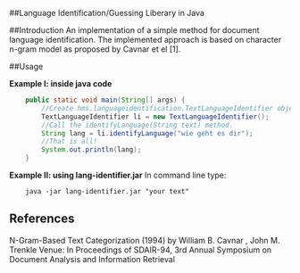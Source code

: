 ##Language Identification/Guessing Liberary in Java

##Introduction
An implementation of a simple method for document language identification. The implemented approach is based on character n-gram model as proposed by Cavnar et el [1]. 

##Usage

**Example I: inside java code**
```java
	public static void main(String[] args) {
		//Create hms.languageidentification.TextLanguageIdentifier object
		TextLanguageIdentifier li = new TextLanguageIdentifier();
		//Call the identifyLanguage(String text) method. 
		String lang = li.identifyLanguage("wie geht es dir");
		//That is all!
		System.out.println(lang);
	}

```

**Example II: using lang-identifier.jar**
In command line type:
```command
	java -jar lang-identifier.jar "your text"
```

## References
N-Gram-Based Text Categorization (1994) by William B. Cavnar , John M. Trenkle Venue:	In Proceedings of SDAIR-94, 3rd Annual Symposium on Document Analysis and Information Retrieval
